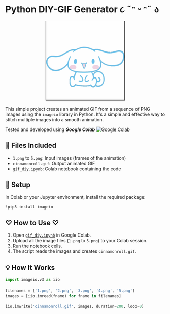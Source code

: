 # Python DIY-GIF Generator ૮ ˶ᵔ ᵕ ᵔ˶ ა
<p align="center">
  <img src="cinnamonroll.gif" alt="Cinnamonroll GIF" width="250"/>
</p>

This simple project creates an animated GIF from a sequence of PNG images using the `imageio` library in Python. It's a simple and effective way to stitch multiple images into a smooth animation.


Tested and developed using ***Google Colab*** [![***Google Colab***](https://colab.research.google.com/assets/colab-badge.svg)](https://colab.research.google.com/github/gowthamee18/gif-diy/blob/main/gif_diy.ipynb)

## 📁 Files Included

- `1.png` to `5.png`: Input images (frames of the animation)
- `cinnamonroll.gif`: Output animated GIF
- `gif_diy.ipynb`: Colab notebook containing the code

## 🔧 Setup

In Colab or your Jupyter environment, install the required package:

```python
!pip3 install imageio
```

## ♡ How to Use ♡

1. Open [`gif_diy.ipynb`](https://colab.research.google.com/) in Google Colab.
2. Upload all the image files (`1.png` to `5.png`) to your Colab session.
3. Run the notebook cells.
4. The script reads the images and creates `cinnamonroll.gif`.

## 💡 How It Works

```python
import imageio.v3 as iio

filenames = ['1.png', '2.png', '3.png', '4.png', '5.png']
images = [iio.imread(fname) for fname in filenames]

iio.imwrite('cinnamonroll.gif', images, duration=200, loop=0)
```


